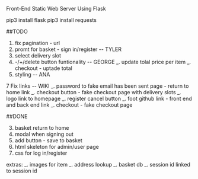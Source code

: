 Front-End Static Web Server Using Flask

pip3 install flask
pip3 install requests

##TODO

1. fix pagination - url
2. promt for basket - sign in/register -- TYLER
3. select delivery slot
4. -/+/delete button funtionality -- GEORGE
   _. update tolal price per item
   _. checkout - uptade total
5. styling -- ANA

7 Fix links -- WIKI
_. password to fake email has been sent page - return to home link
_. checkout button - fake checkout page with delivery slots 
_. logo link to homepage
_. register cancel button 
_. foot github link - front end and back end link 
_. checkout - fake checkout page 

##DONE

3.  basket return to home
4.  modal when signing out
5.  add button - save to basket
6.  html skeleton for admin/user page
7.  css for log in/register

extras:
_. images for item
_. address lookup
_. basket db
_. session id linked to session id
